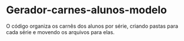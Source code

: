 # Gerador-carnes-alunos-modelo
O código organiza os carnês dos alunos por série, criando pastas para cada série e movendo os arquivos para elas.
